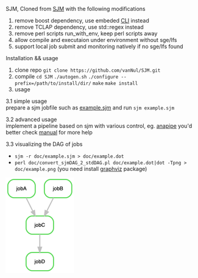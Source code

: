 SJM, Cloned from [SJM](https://github.com/StanfordBioinformatics/SJM) with the following modifications
1. remove boost dependency, use embeded [CLI](https://github.com/CLIUtils/CLI11) instead
2. remove TCLAP dependency, use std::regex instead
3. remove perl scripts run_with_env, keep perl scripts away
4. allow compile and executaion under environment without sge/lfs
5. support local job submit and monitoring natively if no sge/lfs found

Installation && usage
1. clone repo
   `git clone https://github.com/vanNul/SJM.git`
2. compile
   `cd SJM`
   `./autogen.sh`
   `./configure --prefix=/path/to/install/dir/`
   `make`
   `make install`
3. usage

 3.1 simple usage  
       prepare a sjm jobfile such as [example.sjm](https://github.com/vanNul/SJM/tree/master/doc/example.sjm) and run
      `sjm example.sjm`  

 3.2 advanced usage  
      implement a pipeline based on sjm with various control, eg. [anapipe](https://github.com/vanNul/anapipe)
  you'd better check [manual](https://github.com/vanNul/SJM/tree/master/doc/MANUAL.txt) for more help  

 3.3 visualizing the DAG of jobs  

* `sjm -r doc/example.sjm > doc/example.dot`
* `perl doc/convert_sjmDAG_2_stdDAG.pl doc/example.dot|dot -Tpng > doc/example.png` (you need install [graphviz](http://www.graphviz.org/) package)

![doc/example.png](https://github.com/haoziyeung/supp_files/raw/master/example.png)
